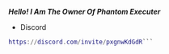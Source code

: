 ***Hello! I Am The Owner Of Phantom Executer***

- Discord 

```lua
https://discord.com/invite/pxgnwKdGdR```
